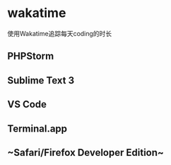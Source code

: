 # wakatime

使用Wakatime追踪每天coding的时长


## PHPStorm
## Sublime Text 3
## VS Code
## Terminal.app
## ~Safari/Firefox Developer Edition~